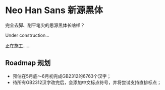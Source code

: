 # Neo Han Sans  新源黑体

完全去脚、削平笔尖的思源黑体长啥样？

Under construction...

正在施工……

## Roadmap 规划

- 预估在5月底～6月初完成GB2312的6763个汉字；
- 待所有GB2312汉字改完后，会添加中文标点符号，并将尝试支持直排标点；